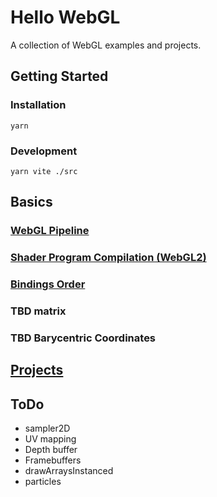 # Hello WebGL

A collection of WebGL examples and projects.

## Getting Started

### Installation

```shell
yarn
```

### Development

```shell
yarn vite ./src
```

## Basics

### [WebGL Pipeline](./docs/webgl-pipeline.md)

### [Shader Program Compilation (WebGL2)](./docs/shader-program-compilation.md)

### [Bindings Order](./docs/bindings-order.md)

### TBD matrix

### TBD Barycentric Coordinates

## [Projects](./src/index.html)

## ToDo

- sampler2D
- UV mapping
- Depth buffer
- Framebuffers
- drawArraysInstanced
- particles
